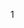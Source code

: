 1
<!---
bb1bb1edd/bb1bb1edd is a ✨ special ✨ repository because its `README.md` (this file) appears on your GitHub profile.
You can click the Preview link to take a look at your changes.
--->
